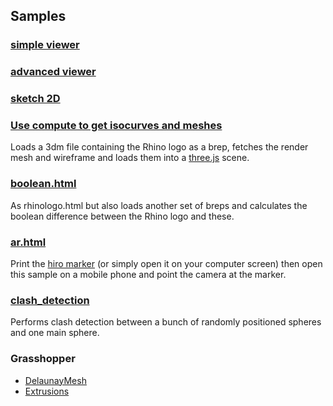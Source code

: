 ## Samples

### [simple viewer](https://mcneel.github.io/rhino3dm/javascript/samples/viewer/01_basic/index.html)

### [advanced viewer](https://mcneel.github.io/rhino3dm/javascript/samples/viewer/02_advanced/index.html)

### [sketch 2D](https://mcneel.github.io/rhino3dm/javascript/samples/sketch2d/index.html)

### [Use compute to get isocurves and meshes](https://mcneel.github.io/rhino3dm/javascript/samples/compute/brep_isocurves/index.html)

Loads a 3dm file containing the Rhino logo as a brep, fetches the render mesh and wireframe and loads them into a [three.js](https://threejs.org) scene.

### [boolean.html](https://mcneel.github.io/rhino3dm/javascript/samples/compute/brep_boolean/index.html)

As rhinologo.html but also loads another set of breps and calculates the boolean difference between the Rhino logo and these.

### [ar.html](https://mcneel.github.io/rhino3dm/javascript/samples/viewer/03_ar/index.html)

Print the [hiro marker](https://jeromeetienne.github.io/AR.js/data/images/HIRO.jpg) (or simply open it on your computer screen) then open this sample on a mobile phone and point the camera at the marker.

### [clash_detection](https://mcneel.github.io/rhino3dm/javascript/samples/compute/clash_detection/)

Performs clash detection between a bunch of randomly positioned spheres and one main sphere.

### Grasshopper

* [DelaunayMesh](https://mcneel.github.io/rhino3dm/javascript/samples/compute/RESTHopper/Extrusions/index.html)
* [Extrusions](https://mcneel.github.io/rhino3dm/javascript/samples/compute/RESTHopper/DelaunayMesh/index.html)
